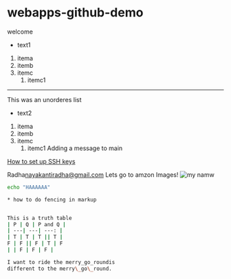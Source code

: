 # webapps-github-demo
welcome
* text1
1. itema
2. itemb
3. itemc
   1. itemc1

------ 
This was an unorderes list
* text2
1. itema
2. itemb
3. itemc
   1. itemc1
Adding a message to main

[How to set up SSH keys](https://nwmissouri.instructure.com/courses/40636/pages/github-account-setup-and-github-desktop?module_item_id=1200764)

Radha<nayakantiradha@gmail.com>
Lets go to amzon 
Images!
![my namw](https://avatars.githubusercontent.com/u/89401029?s=96&v=4)

~~~~~bash
echo "HAAAAAA"

* how to do fencing in markup


This is a truth table
| P | Q | P and Q |
| ---| ---| ---: |
| T | T | T || T | 
F | F || F | T | F
| | F | F | F |

I want to ride the merry_go_roundis
different to the merry\_go\_round.

